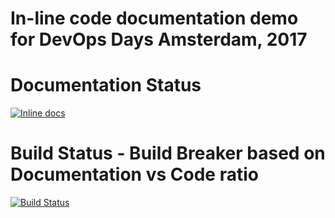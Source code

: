 # In-line code documentation demo for DevOps Days Amsterdam, 2017

# Documentation Status
[![Inline docs](http://inch-ci.org/github/arnabsinha4u/in-line-code-documentation-demo.svg?branch=documentation_improvement_2)](http://inch-ci.org/github/arnabsinha4u/in-line-code-documentation-demo)

# Build Status - Build Breaker based on Documentation vs Code ratio
[![Build Status](https://travis-ci.org/arnabsinha4u/in-line-code-documentation-demo.svg?branch=documentation_improvement_2)](https://travis-ci.org/arnabsinha4u/in-line-code-documentation-demo)
